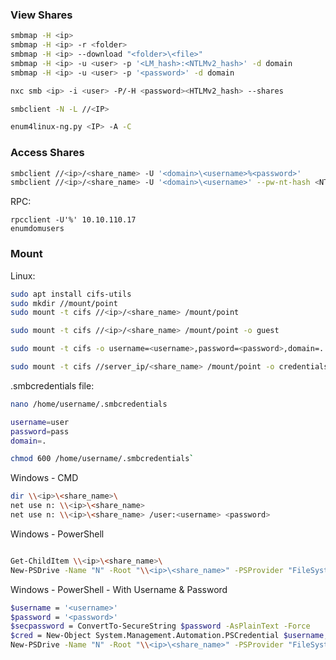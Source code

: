 ### View Shares

```bash
smbmap -H <ip>
smbmap -H <ip> -r <folder>
smbmap -H <ip> --download "<folder>\<file>"
smbmap -H <ip> -u <user> -p '<LM_hash>:<NTLMv2_hash>' -d domain 
smbmap -H <ip> -u <user> -p '<password>' -d domain

nxc smb <ip> -i <user> -P/-H <password><HTLMv2_hash> --shares

smbclient -N -L //<IP>
```

```bash
enum4linux-ng.py <IP> -A -C
```
### Access Shares

```bash
smbclient //<ip>/<share_name> -U '<domain>\<username>%<password>'
smbclient //<ip>/<share_name> -U '<domain>\<username>' --pw-nt-hash <NTLMv2_hash>
```


RPC:

```
rpcclient -U'%' 10.10.110.17
enumdomusers
```

### Mount

Linux:

```bash
sudo apt install cifs-utils
sudo mkdir //mount/point
sudo mount -t cifs //<ip>/<share_name> /mount/point
```

```bash
sudo mount -t cifs //<ip>/<share_name> /mount/point -o guest
```

```bash
sudo mount -t cifs -o username=<username>,password=<password>,domain=. //<ip>/<share_name> /mount/point
```

```bash
sudo mount -t cifs //server_ip/<share_name> /mount/point -o credentials=/home/username/.smbcredentials
```

.smbcredentials file:

```bash
nano /home/username/.smbcredentials

username=user 
password=pass
domain=.

chmod 600 /home/username/.smbcredentials`
```

Windows - CMD

```bash
dir \\<ip>\<share_name>\
net use n: \\<ip>\<share_name>
net use n: \\<ip>\<share_name> /user:<username> <password>
```

Windows - PowerShell

```bash

Get-ChildItem \\<ip>\<share_name>\
New-PSDrive -Name "N" -Root "\\<ip>\<share_name>" -PSProvider "FileSystem"
```

Windows - PowerShell - With Username & Password

```bash
$username = '<username>'
$password = '<password>'
$secpassword = ConvertTo-SecureString $password -AsPlainText -Force
$cred = New-Object System.Management.Automation.PSCredential $username, $secpassword
New-PSDrive -Name "N" -Root "\\<ip>\<share_name>" -PSProvider "FileSystem" -Credential $
```
